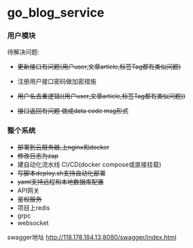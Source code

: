 # go_blog_service

### 用户模块
待解决问题:
* ~~更新接口有问题(用户user,文章article,标签Tag都有类似问题)~~
* 注册用户接口密码做加密措施
* ~~用户名去重逻辑((用户user,文章article,标签Tag都有类似问题))~~

* ~~接口返回有问题  做成data  code   msg形式~~


### 整个系统
* ~~部署到云服务器,上nginx和docker~~
* ~~修改日志为zap~~
* 建自动化流水线  CI/CD(docker  compose或直接挂载)
* ~~写脚本deploy.sh支持自动化部署~~
* ~~yaml支持远程和本地数据库配置~~
* API网关  
* ~~鉴权服务~~ 
* 项目上redis
* grpc 
* websocket 

swagger地址
http://118.178.184.13:8080/swagger/index.html





 

